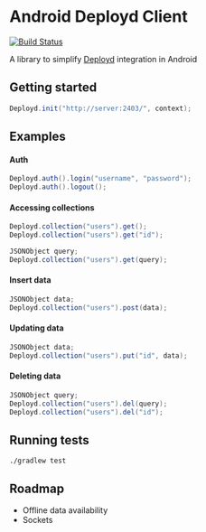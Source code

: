 Android Deployd Client
=====

[![Build Status](https://travis-ci.org/Nytyr/Deployd-Android-Client.svg?branch=master)](https://travis-ci.org/Nytyr/Deployd-Android-Client)

A library to simplify [Deployd](http://deployd.com) integration in Android

## Getting started
```java
Deployd.init("http://server:2403/", context);
```

## Examples
#### Auth
```java
Deployd.auth().login("username", "password");
Deployd.auth().logout();
```

#### Accessing collections
```java
Deployd.collection("users").get();
Deployd.collection("users").get("id");

JSONObject query;
Deployd.collection("users").get(query);
```

#### Insert data
```java
JSONObject data;
Deployd.collection("users").post(data);
```

#### Updating data
```java
JSONObject data;
Deployd.collection("users").put("id", data);
```

#### Deleting data
```java
JSONObject query;
Deployd.collection("users").del(query);
Deployd.collection("users").del("id");
```
## Running tests
```
./gradlew test
```

## Roadmap
- Offline data availability
- Sockets